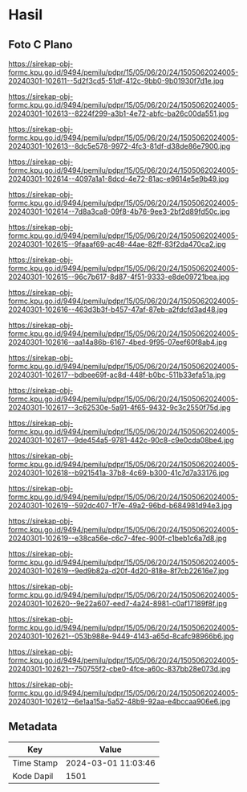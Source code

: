# Hasil

## Foto C Plano

https://sirekap-obj-formc.kpu.go.id/9494/pemilu/pdpr/15/05/06/20/24/1505062024005-20240301-102611--5d2f3cd5-51df-412c-9bb0-9b01930f7d1e.jpg

https://sirekap-obj-formc.kpu.go.id/9494/pemilu/pdpr/15/05/06/20/24/1505062024005-20240301-102613--8224f299-a3b1-4e72-abfc-ba26c00da551.jpg

https://sirekap-obj-formc.kpu.go.id/9494/pemilu/pdpr/15/05/06/20/24/1505062024005-20240301-102613--8dc5e578-9972-4fc3-81df-d38de86e7900.jpg

https://sirekap-obj-formc.kpu.go.id/9494/pemilu/pdpr/15/05/06/20/24/1505062024005-20240301-102614--4097a1a1-8dcd-4e72-81ac-e9614e5e9b49.jpg

https://sirekap-obj-formc.kpu.go.id/9494/pemilu/pdpr/15/05/06/20/24/1505062024005-20240301-102614--7d8a3ca8-09f8-4b76-9ee3-2bf2d89fd50c.jpg

https://sirekap-obj-formc.kpu.go.id/9494/pemilu/pdpr/15/05/06/20/24/1505062024005-20240301-102615--9faaaf69-ac48-44ae-82ff-83f2da470ca2.jpg

https://sirekap-obj-formc.kpu.go.id/9494/pemilu/pdpr/15/05/06/20/24/1505062024005-20240301-102615--96c7b617-8d87-4f51-9333-e8de09721bea.jpg

https://sirekap-obj-formc.kpu.go.id/9494/pemilu/pdpr/15/05/06/20/24/1505062024005-20240301-102616--463d3b3f-b457-47af-87eb-a2fdcfd3ad48.jpg

https://sirekap-obj-formc.kpu.go.id/9494/pemilu/pdpr/15/05/06/20/24/1505062024005-20240301-102616--aa14a86b-6167-4bed-9f95-07eef60f8ab4.jpg

https://sirekap-obj-formc.kpu.go.id/9494/pemilu/pdpr/15/05/06/20/24/1505062024005-20240301-102617--bdbee69f-ac8d-448f-b0bc-511b33efa51a.jpg

https://sirekap-obj-formc.kpu.go.id/9494/pemilu/pdpr/15/05/06/20/24/1505062024005-20240301-102617--3c62530e-5a91-4f65-9432-9c3c2550f75d.jpg

https://sirekap-obj-formc.kpu.go.id/9494/pemilu/pdpr/15/05/06/20/24/1505062024005-20240301-102617--9de454a5-9781-442c-90c8-c9e0cda08be4.jpg

https://sirekap-obj-formc.kpu.go.id/9494/pemilu/pdpr/15/05/06/20/24/1505062024005-20240301-102618--b921541a-37b8-4c69-b300-41c7d7a33176.jpg

https://sirekap-obj-formc.kpu.go.id/9494/pemilu/pdpr/15/05/06/20/24/1505062024005-20240301-102619--592dc407-1f7e-49a2-96bd-b684981d94e3.jpg

https://sirekap-obj-formc.kpu.go.id/9494/pemilu/pdpr/15/05/06/20/24/1505062024005-20240301-102619--e38ca56e-c6c7-4fec-900f-c1beb1c6a7d8.jpg

https://sirekap-obj-formc.kpu.go.id/9494/pemilu/pdpr/15/05/06/20/24/1505062024005-20240301-102619--9ed9b82a-d20f-4d20-818e-8f7cb22616e7.jpg

https://sirekap-obj-formc.kpu.go.id/9494/pemilu/pdpr/15/05/06/20/24/1505062024005-20240301-102620--9e22a607-eed7-4a24-8981-c0af17189f8f.jpg

https://sirekap-obj-formc.kpu.go.id/9494/pemilu/pdpr/15/05/06/20/24/1505062024005-20240301-102621--053b988e-9449-4143-a65d-8cafc98966b6.jpg

https://sirekap-obj-formc.kpu.go.id/9494/pemilu/pdpr/15/05/06/20/24/1505062024005-20240301-102621--750755f2-cbe0-4fce-a60c-837bb28e073d.jpg

https://sirekap-obj-formc.kpu.go.id/9494/pemilu/pdpr/15/05/06/20/24/1505062024005-20240301-102612--6e1aa15a-5a52-48b9-92aa-e4bccaa906e6.jpg


## Metadata

| Key        | Value               |
| ---------- | ------------------- |
| Time Stamp | 2024-03-01 11:03:46 |
| Kode Dapil | 1501                |



